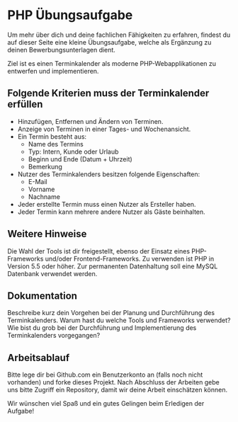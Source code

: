 # PHP Übungsaufgabe

Um mehr über dich und deine fachlichen Fähigkeiten zu erfahren, findest du auf dieser Seite eine kleine Übungsaufgabe, welche als Ergänzung zu deinen Bewerbungsunterlagen dient.

Ziel ist es einen Terminkalender als moderne PHP-Webapplikationen zu entwerfen und implementieren.

## Folgende Kriterien muss der Terminkalender erfüllen
* Hinzufügen, Entfernen  und Ändern von Terminen.
* Anzeige von Terminen in einer Tages- und Wochenansicht.
* Ein Termin besteht aus:
  * Name des Termins
  * Typ: Intern, Kunde oder Urlaub
  * Beginn und Ende (Datum + Uhrzeit)
  * Bemerkung
* Nutzer des Terminkalenders besitzen folgende Eigenschaften:
  * E-Mail
  * Vorname
  * Nachname
* Jeder erstellte Termin muss einen Nutzer als Ersteller haben.
* Jeder Termin kann mehrere andere Nutzer als Gäste beinhalten.

## Weitere Hinweise
Die Wahl der Tools ist dir freigestellt, ebenso der Einsatz eines PHP-Frameworks und/oder Frontend-Frameworks. Zu verwenden ist PHP in Version 5.5 oder höher. Zur permanenten Datenhaltung soll eine MySQL Datenbank verwendet werden.

## Dokumentation
Beschreibe kurz dein Vorgehen bei der Planung und Durchführung des Terminkalenders. Warum hast du welche Tools und Frameworks verwendet? Wie bist du grob bei der Durchführung und Implementierung des Terminkalenders vorgegangen?

## Arbeitsablauf
Bitte lege dir bei Github.com ein Benutzerkonto an (falls noch nicht vorhanden) und forke dieses Projekt.
Nach Abschluss der Arbeiten gebe uns bitte Zugriff ein Repository, damit wir deine Arbeit einschätzen können.

Wir wünschen viel Spaß und ein gutes Gelingen beim Erledigen der Aufgabe!

